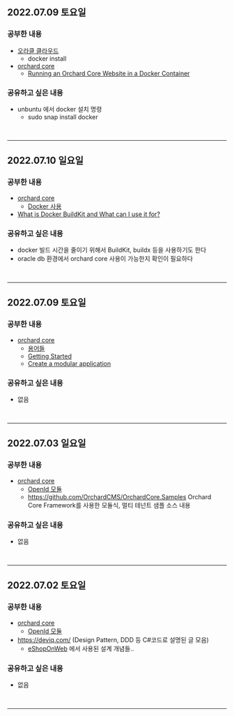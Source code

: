## 2022.07.09 토요일
### 공부한 내용
- [오라클 클라우드](https://cloud.oracle.com/)
    + docker install
- [orchard core](https://orchardcore.net/)
    + [Running an Orchard Core Website in a Docker Container](https://www.orchardcore.io/blog/orchard-core-and-docker)
### 공유하고 싶은 내용
- unbuntu 에서 docker 설치 명령
    + sudo snap install docker
<br>

---
## 2022.07.10 일요일
### 공부한 내용
- [orchard core](https://orchardcore.net/)
    + [Docker 사용](https://docs.orchardcore.net/en/latest/docs/topics/docker/)
- [What is Docker BuildKit and What can I use it for?](https://brianchristner.io/what-is-docker-buildkit)
### 공유하고 싶은 내용
- docker 빌드 시간을 줄이기 위해서 BuildKit, buildx 등을 사용하기도 한다
- oracle db 환경에서 orchard core 사용이 가능한지 확인이 필요하다
<br>

---

## 2022.07.09 토요일
### 공부한 내용
- [orchard core](https://orchardcore.net/)
    + [용어들](https://docs.orchardcore.net/en/latest/docs/glossary/)
    + [Getting Started](https://docs.orchardcore.net/en/latest/docs/getting-started/)
    + [Create a modular application](https://docs.orchardcore.net/en/latest/docs/guides/create-modular-application-mvc/)
### 공유하고 싶은 내용
- 없음
<br>

---

## 2022.07.03 일요일
### 공부한 내용
- [orchard core](https://orchardcore.net/)
    + [OpenId 모듈](https://docs.orchardcore.net/en/latest/docs/reference/modules/OpenId/)
    + https://github.com/OrchardCMS/OrchardCore.Samples Orchard Core Framework를 사용한 모듈식, 멀티 테넌트 샘플 소스 내용
### 공유하고 싶은 내용
- 없음
<br>

---

## 2022.07.02 토요일
### 공부한 내용
- [orchard core](https://orchardcore.net/)
    + [OpenId 모듈](https://docs.orchardcore.net/en/latest/docs/reference/modules/OpenId/)
- https://deviq.com/ (Design Pattern, DDD 등 C#코드로 설명된 글 모음)
    + [eShopOnWeb](https://github.com/dotnet-architecture/eShopOnWeb) 에서 사용된 설계 개념들..
### 공유하고 싶은 내용
- 없음
<br>

---
